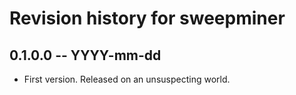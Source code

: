 # Revision history for sweepminer

## 0.1.0.0 -- YYYY-mm-dd

* First version. Released on an unsuspecting world.

